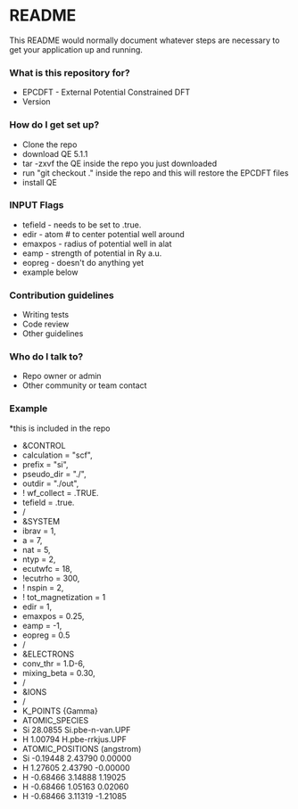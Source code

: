 # README #

This README would normally document whatever steps are necessary to get your application up and running.

### What is this repository for? ###

* EPCDFT - External Potential Constrained DFT
* Version 

### How do I get set up? ###

* Clone the repo
* download QE 5.1.1
* tar -zxvf the QE  inside the repo you just downloaded
* run "git checkout ." inside the repo and this will restore the EPCDFT files
* install QE

### INPUT Flags ###
* tefield - needs to be set to .true.
* edir - atom # to center potential well around 
* emaxpos - radius of potential well in alat
* eamp - strength of potential in Ry a.u.
* eopreg - doesn't do anything yet
* example below

### Contribution guidelines ###

* Writing tests
* Code review
* Other guidelines

### Who do I talk to? ###

* Repo owner or admin
* Other community or team contact

### Example ###
*this is included in the repo
* &CONTROL
 *  calculation  = "scf",
  * prefix       = "si",
  * pseudo_dir   = "./",
  * outdir       = "./out",
* !   wf_collect   = .TRUE.
*   tefield = .true.
* /
* &SYSTEM
*   ibrav     = 1, 
*   a = 7,
 *  nat       = 5,	
  * ntyp      = 2,
  * ecutwfc   = 18,
*   !ecutrho   = 300,
 *  ! nspin     = 2,
 *  ! tot_magnetization = 1
 *  edir = 1,
 *  emaxpos = 0.25,
 *  eamp = -1,
 *  eopreg = 0.5
* /
* &ELECTRONS
 *  conv_thr    = 1.D-6,
 *  mixing_beta = 0.30,
* /
* &IONS
* /
* K_POINTS {Gamma}
* ATOMIC_SPECIES
* Si 28.0855 Si.pbe-n-van.UPF
* H 1.00794 H.pbe-rrkjus.UPF
* ATOMIC_POSITIONS (angstrom)
* Si        -0.19448        2.43790        0.00000
* H          1.27605        2.43790       -0.00000
* H         -0.68466        3.14888        1.19025
* H         -0.68466        1.05163        0.02060
* H         -0.68466        3.11319       -1.21085
